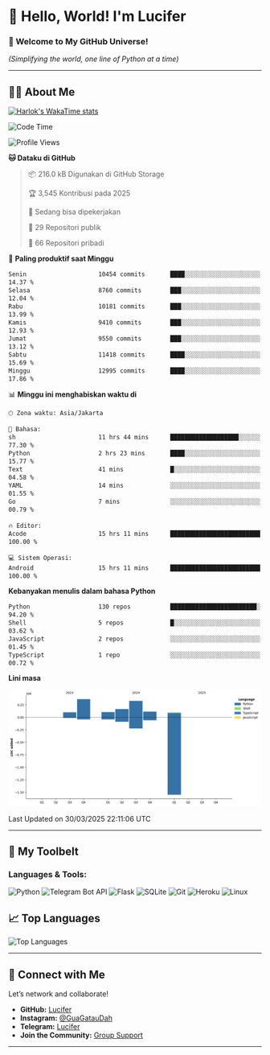 # 👋 Hello, World! I'm Lucifer 

### 🚀 Welcome to My GitHub Universe!  
*(Simplifying the world, one line of Python at a time)*  

---

## 🧑‍💻 About Me


[![Harlok's WakaTime stats](https://github-readme-stats.vercel.app/api/wakatime?username=LuciferReborns)](https://github.com/jonesroot/github-readme-stats)


<!--START_SECTION:waka-->
![Code Time](http://img.shields.io/badge/Code%20Time-32%20hrs-blue)

![Profile Views](http://img.shields.io/badge/Profil%20dilihat-89-blue)

**🐱 Dataku di GitHub** 

> 📦 216.0 kB Digunakan di GitHub Storage 
 > 
> 🏆 3,545 Kontribusi pada 2025
 > 
> 💼 Sedang bisa dipekerjakan
 > 
> 📜 29 Repositori publik 
 > 
> 🔑 66 Repositori pribadi 
 > 
📅 **Paling produktif saat Minggu** 

```text
Senin                    10454 commits       ████░░░░░░░░░░░░░░░░░░░░░   14.37 % 
Selasa                   8760 commits        ███░░░░░░░░░░░░░░░░░░░░░░   12.04 % 
Rabu                     10181 commits       ███░░░░░░░░░░░░░░░░░░░░░░   13.99 % 
Kamis                    9410 commits        ███░░░░░░░░░░░░░░░░░░░░░░   12.93 % 
Jumat                    9550 commits        ███░░░░░░░░░░░░░░░░░░░░░░   13.12 % 
Sabtu                    11418 commits       ████░░░░░░░░░░░░░░░░░░░░░   15.69 % 
Minggu                   12995 commits       ████░░░░░░░░░░░░░░░░░░░░░   17.86 % 
```


📊 **Minggu ini menghabiskan waktu di** 

```text
🕑︎ Zona waktu: Asia/Jakarta

💬 Bahasa: 
sh                       11 hrs 44 mins      ███████████████████░░░░░░   77.30 % 
Python                   2 hrs 23 mins       ████░░░░░░░░░░░░░░░░░░░░░   15.77 % 
Text                     41 mins             █░░░░░░░░░░░░░░░░░░░░░░░░   04.58 % 
YAML                     14 mins             ░░░░░░░░░░░░░░░░░░░░░░░░░   01.55 % 
Go                       7 mins              ░░░░░░░░░░░░░░░░░░░░░░░░░   00.79 % 

🔥 Editor: 
Acode                    15 hrs 11 mins      █████████████████████████   100.00 % 

💻 Sistem Operasi: 
Android                  15 hrs 11 mins      █████████████████████████   100.00 % 
```

**Kebanyakan menulis dalam bahasa Python** 

```text
Python                   130 repos           ████████████████████████░   94.20 % 
Shell                    5 repos             █░░░░░░░░░░░░░░░░░░░░░░░░   03.62 % 
JavaScript               2 repos             ░░░░░░░░░░░░░░░░░░░░░░░░░   01.45 % 
TypeScript               1 repo              ░░░░░░░░░░░░░░░░░░░░░░░░░   00.72 % 
```



**Lini masa**

![Lines of Code chart](https://raw.githubusercontent.com/jonesroot/jonesroot/main/assets/bar_graph.png)


 Last Updated on 30/03/2025 22:11:06 UTC
<!--END_SECTION:waka-->

---


## 🧰 My Toolbelt  

### Languages & Tools:  
![Python](https://img.shields.io/badge/-Python-3776AB?style=flat-square&logo=python&logoColor=white) ![Telegram Bot API](https://img.shields.io/badge/-Telegram%20Bot%20API-2CA5E0?style=flat-square&logo=telegram&logoColor=white) ![Flask](https://img.shields.io/badge/-Flask-000000?style=flat-square&logo=flask&logoColor=white) ![SQLite](https://img.shields.io/badge/-SQLite-003B57?style=flat-square&logo=sqlite&logoColor=white) ![Git](https://img.shields.io/badge/-Git-F05032?style=flat-square&logo=git&logoColor=white) ![Heroku](https://img.shields.io/badge/-Heroku-430098?style=flat-square&logo=heroku&logoColor=white) ![Linux](https://img.shields.io/badge/-Linux-FCC624?style=flat-square&logo=linux&logoColor=black)  


## 📈 Top Languages

![Top Languages](https://github-readme-stats.vercel.app/api/top-langs/?username=jonesroot&layout=compact&theme=tokyonight)  

---


## 🔗 Connect with Me  

Let’s network and collaborate!  
- **GitHub:** [Lucifer](https://github.com/jonesroot/jonesroot/blob/main/README.md)  
- **Instagram:** [@GuaGatauDah](https://instagram.com/guagataudah)  
- **Telegram:** [Lucifer](https://t.me/LuciferReborns)  
- **Join the Community:** [Group Support](https://t.me/GokilSupport)

---
